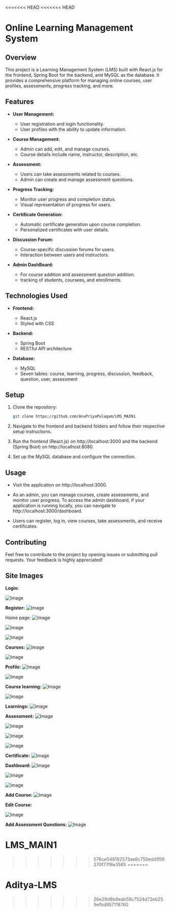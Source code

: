 <<<<<<< HEAD
<<<<<<< HEAD
# Online Learning Management System

## Overview

This project is a Learning Management System (LMS) built with React.js for the frontend, Spring Boot for the backend, and MySQL as the database. It provides a comprehensive platform for managing online courses, user profiles, assessments, progress tracking, and more.

## Features

- **User Management:**
  - User registration and login functionality.
  - User profiles with the ability to update information.

- **Course Management:**
  - Admin can add, edit, and manage courses.
  - Course details include name, instructor, description, etc.
  
- **Assessment:**
  - Users can take assessments related to courses.
  - Admin can create and manage assessment questions.

- **Progress Tracking:**
  - Monitor user progress and completion status.
  - Visual representation of progress for users.

- **Certificate Generation:**
  - Automatic certificate generation upon course completion.
  - Personalized certificates with user details.

- **Discussion Forum:**
  - Course-specific discussion forums for users.
  - Interaction between users and instructors.

- **Admin DashBoard:**
  - For course addition and assessment question addition.
  - tracking of students, coursees, and enrollments. 

## Technologies Used

- **Frontend:**
  - React.js
  - Styled with CSS

- **Backend:**
  - Spring Boot
  - RESTful API architecture

- **Database:**
  - MySQL
  - Seven tables: course, learning, progress, discussion, feedback, question, user, assessment

## Setup

1. Clone the repository:

    ```bash
    git clone https://github.com/AnuPriyaPulagam/LMS_MAIN1
    ```

2. Navigate to the frontend and backend folders and follow their respective setup instructions.

3. Run the frontend (React.js) on http://localhost:3000 and the backend (Spring Boot) on http://localhost:8080.

4. Set up the MySQL database and configure the connection.

## Usage

- Visit the application on http://localhost:3000.

- As an admin, you can manage courses, create assessments, and monitor user progress. To access the admin dashboard, if your application is running locally, you can navigate to http://localhost:3000/dashboard.

- Users can register, log in, view courses, take assessments, and receive certificates.

## Contributing

Feel free to contribute to the project by opening issues or submitting pull requests. Your feedback is highly appreciated!


## Site Images
**Login:**

![Image](https://github.com/user-attachments/assets/f4c3bf98-f928-4a17-b3a0-ac937ce5b2cf)



**Register:**
![Image](https://github.com/user-attachments/assets/1e3eb1de-f2d5-49c8-b595-4dd042c01d01)

Home page:
![Image](https://github.com/user-attachments/assets/2b458d04-9aa2-4fcf-b56e-ca24f09c58a8)


![Image](https://github.com/user-attachments/assets/8a2b6e85-003a-44b5-b905-04514a92b966)


![Image](https://github.com/user-attachments/assets/5a64ebeb-38d9-4b57-8961-4dfc2456c475)


**Courses:**
![Image](https://github.com/user-attachments/assets/78c4e6cd-de61-448a-b0c3-35c125d54e30)


![Image](https://github.com/user-attachments/assets/da1ad236-be46-4ddd-8998-33b0364a0015)

**Profile:**
![Image](https://github.com/user-attachments/assets/c1826423-d36b-4f3a-b418-8b5baec711a7)


![Image](https://github.com/user-attachments/assets/dbe4efc2-4704-40a5-ba4f-370f3ddf7bf0)

**Course learning:**
![Image](https://github.com/user-attachments/assets/c773e868-eff6-4b3d-b733-fbb6d7a15711)


![Image](https://github.com/user-attachments/assets/57994d4b-1ecc-46db-92a4-0688f08ce425)





**Learnings:**
![Image](https://github.com/user-attachments/assets/effcb76b-6e27-47e3-bd9c-b2144635ec7f)







**Assessment:**
![Image](https://github.com/user-attachments/assets/7eacdfe5-4147-4a88-bb99-3a60049624fd)


![Image](https://github.com/user-attachments/assets/b71b0f99-7a38-4c6f-b037-716d82cee603)


![Image](https://github.com/user-attachments/assets/d1bd2cea-ed68-4680-9fb9-f133894baa32)


![Image](https://github.com/user-attachments/assets/fb361ff5-2bb3-4dae-b7d1-da62c34985f7)

**Certificate:**
![Image](https://github.com/user-attachments/assets/ca6099a8-61d3-4217-84ee-441f59c968f8)



**Dashboard:**
![Image](https://github.com/user-attachments/assets/fce4b831-b55d-4d93-9e32-5674d8f04c90)


![Image](https://github.com/user-attachments/assets/db5094c3-c261-4898-b9e2-f69014c40b6b)


![Image](https://github.com/user-attachments/assets/12502ad6-b776-4492-b02b-092c9aafa9fa)



**Add Course:**
![Image](https://github.com/user-attachments/assets/de3b0adb-397d-457a-be8e-ea3a2ba5bd26)



**Edit Course:**

![Image](https://github.com/user-attachments/assets/f93b2793-0a85-4180-bb65-a7c17af818a2)



**Add Assessment Questions:**
![Image](https://github.com/user-attachments/assets/e3a4ef4b-e4c0-4812-a6f4-a8eccb2aba7d)




# LMS_MAIN1
>>>>>>> 576ce548182573ae6c750edd959270f77f8e3565
=======
# Aditya-LMS
>>>>>>> 26e29d8b8eab59c7524d72eb259efbd957118760
